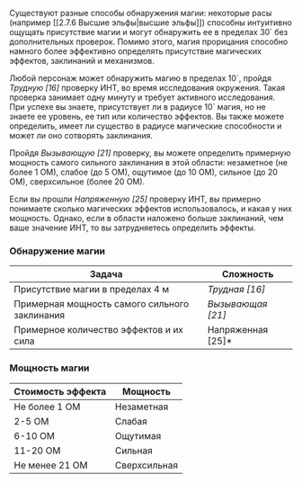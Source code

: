 Существуют разные способы обнаружения магии: некоторые расы (например [[2.7.6 Высшие эльфы|высшие эльфы]]) способны интуитивно ощущать присутствие магии и могут обнаружить ее в пределах 30\` без дополнительных проверок. Помимо этого, магия прорицания способно намного более эффективно определять присутствие магических эффектов, заклинаний и механизмов.

Любой персонаж может обнаружить магию в пределах 10\`, пройдя *Трудную \[16\]* проверку ИНТ, во время исследования окружения. Такая проверка занимает одну минуту и требует активного исследования. При успехе вы знаете, присутствует ли в радиусе 10\` магия, но не знаете ее уровень, ее тип или количество эффектов. Вы также можете определить, имеет ли существо в радиусе магические способности и может ли оно сотворять заклинания.

Пройдя *Вызывающую \[21\]* проверку, вы можете определить примерную мощность самого сильного заклинания в этой области: незаметное (не более 1 ОМ), слабое (до 5 ОМ), ощутимое (до 10 ОМ), сильное (до 20 ОМ), сверхсильное (более 20 ОМ).

Если вы прошли *Напряженную \[25\]* проверку ИНТ, вы примерно понимаете сколько магических эффектов использовалось, и какая у них мощность. Однако, если в области наложено больше заклинаний, чем ваше значение ИНТ, то вы затрудняетесь определить эффекты.

### Обнаружение магии
Задача|Сложность
-|-
Присутствие магии в пределах 4 м|*Трудная \[16\]*
Примерная мощность самого сильного заклинания|*Вызывающая \[21\]*
Примерное количество эффектов и их сила|Напряженная \[25\]*

### Мощность магии
Стоимость эффекта|Мощность
-|-
Не более 1 ОМ|Незаметная
2-5 ОМ|Слабая
6-10 ОМ|Ощутимая
11-20 ОМ|Сильная
Не менее 21 ОМ|Сверхсильная
